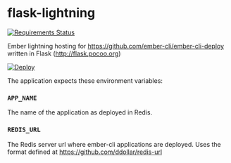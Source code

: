 # flask-lightning

[![Requirements Status](https://requires.io/github/dellintosh/flask-lightning/requirements.svg?branch=master)](https://requires.io/github/dellintosh/flask-lightning/requirements/?branch=master)

Ember lightning hosting for https://github.com/ember-cli/ember-cli-deploy written in Flask (http://flask.pocoo.org)

[![Deploy](https://www.herokucdn.com/deploy/button.svg)](https://heroku.com/deploy?template=https://github.com/dellintosh/flask-lightning)

The application expects these environment variables:

### `APP_NAME`

The name of the application as deployed in Redis.

### `REDIS_URL`

The Redis server url where ember-cli applications are deployed.  Uses the format defined at https://github.com/ddollar/redis-url
